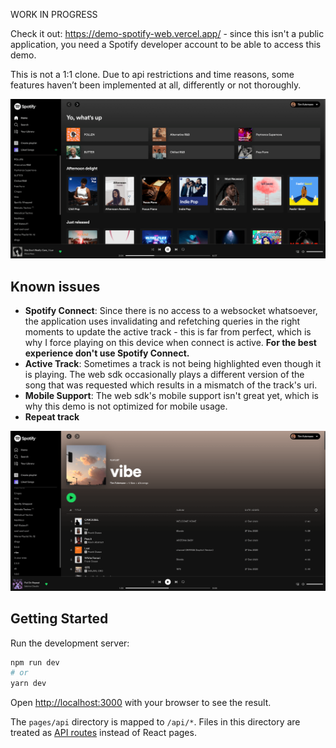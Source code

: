 WORK IN PROGRESS

Check it out: https://demo-spotify-web.vercel.app/ - since this isn't a public application, you need a Spotify developer account to be able to access this demo.

This is not a 1:1 clone. Due to api restrictions and time reasons, some features haven’t been implemented at all, differently or not thoroughly.



![Preview](public/preview.png)



## Known issues
- **Spotify Connect**: Since there is no access to a websocket whatsoever, the application uses invalidating and refetching queries in the right moments to update the active track - this is far from perfect, which is why I force playing on this device when connect is active. **For the best experience don't use Spotify Connect.**
- **Active Track**: Sometimes a track is not being highlighted even though it is playing. The web sdk occasionally plays a different version of the song that was requested which results in a mismatch of the track's uri.
- **Mobile Support**: The web sdk's mobile support isn't great yet, which is why this demo is not optimized for mobile usage.
- **Repeat track**


![Preview Playlist](public/preview-playlist.png)


## Getting Started

Run the development server:

```bash
npm run dev
# or
yarn dev
```

Open [http://localhost:3000](http://localhost:3000) with your browser to see the result.

The `pages/api` directory is mapped to `/api/*`. Files in this directory are treated as [API routes](https://nextjs.org/docs/api-routes/introduction) instead of React pages.

